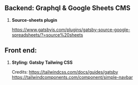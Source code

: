 ## Backend: Graphql & Google Sheets CMS

1.  **Source-sheets plugin**

    https://www.gatsbyjs.com/plugins/gatsby-source-google-spreadsheets/?=source%20sheets


## Front end:

1.  **Styling: Gatsby Tailwing CSS**

    Credits: 
    https://tailwindcss.com/docs/guides/gatsby
    https://tailwindcomponents.com/component/simple-navbar
